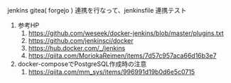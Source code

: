 jenkins gitea( forgejo ) 連携を行なって、jenkinsfile 連携テスト

1. 参考HP
    1. https://github.com/weseek/docker-jenkins/blob/master/plugins.txt
    2. https://github.com/jenkinsci/docker
    3. https://hub.docker.com/_/jenkins
    4. https://qiita.com/MoriokaReimen/items/7d57c957aca66d16b3e7
2. docker-composeでPostgreSQL作成時の注意
    1. https://qiita.com/mm_sys/items/996991d19b0d6e5c0715
